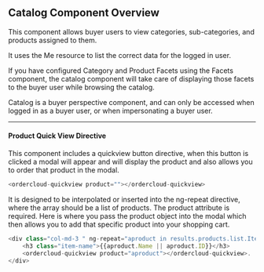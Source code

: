 ## Catalog Component Overview

This component allows buyer users to view categories, sub-categories, and products assigned to them.

It uses the Me resource to list the correct data for the logged in user.

If you have configured Category and Product Facets using the Facets component, the catalog component will take care of displaying those facets to the buyer user while browsing the catalog.

Catalog is a buyer perspective component, and can only be accessed when logged in as a buyer user, or when impersonating a buyer user.



----
#### Product Quick View Directive

This component  includes a quickview button directive, when this button is clicked a modal will appear and will display the product and also allows you to order that product in the modal.
```javascript
<ordercloud-quickview product=""></ordercloud-quickview>
```

It is designed to be interpolated or inserted into the ng-repeat directive, where the array should be a list of products.
The product attribute is required. Here is where you pass the product object into the modal which then allows you to add that specific product into your shopping cart.
<!--Indicate that quick view modal allows you to choose or set spec values on product if applicable. Also close out div in example , take out directive after ng repeart say this is an example-->

```javascript
<div class="col-md-3 " ng-repeat="aproduct in results.products.list.Items">
    <h3 class="item-name">{{aproduct.Name || aproduct.ID}}</h3>
    <ordercloud-quickview product="aproduct"></ordercloud-quickview>. 
</div>
```